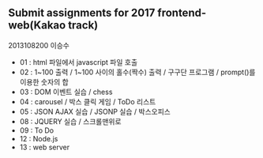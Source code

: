 ## Submit assignments for 2017 frontend-web(Kakao track)
2013108200 이승수 

+ 01 : html 파일에서 javascript 파일 호출
+ 02 : 1\~100 출력 / 1\~100 사이의 홀수(짝수) 출력 / 구구단 프로그램 / prompt()를 이용한 숫자의 합
+ 03 : DOM 이벤트 실습 / chess
+ 04 : carousel / 박스 클릭 게임 / ToDo 리스트
+ 05 : JSON AJAX 실습 / JSONP 실습 / 박스오피스
+ 08 : JQUERY 실습 / 스크롤맨위로
+ 09 : To Do
+ 12 : Node.js
+ 13 : web server
